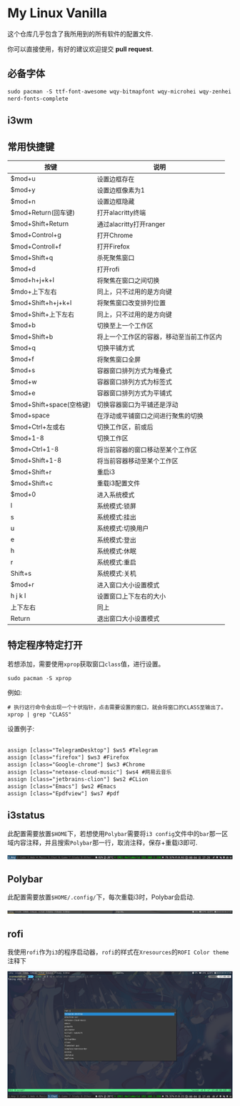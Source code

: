 # My Linux Vanilla

这个仓库几乎包含了我所用到的所有软件的配置文件.

你可以直接使用，有好的建议欢迎提交 __pull request__.

## 必备字体

~~~
sudo pacman -S ttf-font-awesome wqy-bitmapfont wqy-microhei wqy-zenhei nerd-fonts-complete
~~~

## i3wm

## 常用快捷键

| 按键                     | 说明                                     |
|--------------------------|------------------------------------------|
| $mod+u                   | 设置边框存在                             |
| $mod+y                   | 设置边框像素为1                          |
| $mod+n                   | 设置边框隐藏                             |
| $mod+Return(回车键)      | 打开alacritty终端                        |
| $mod+Shift+Return        | 通过alacritty打开ranger                  |
| $mod+Control+g           | 打开Chrome                               |
| $mod+Controll+f          | 打开Firefox                              |
| $mod+Shift+q             | 杀死聚焦窗口                             |
| $mod+d                   | 打开rofi                                 |
| $mod+h+j+k+l             | 将聚焦在窗口之间切换                     |
| $mdo+上下左右            | 同上，只不过用的是方向键                 |
| $mod+Shift+h+j+k+l       | 将聚焦窗口改变排列位置                   |
| $mod+Shift+上下左右      | 同上，只不过用的是方向键                 |
| $mod+b                   | 切换至上一个工作区                       |
| $mod+Shift+b             | 将上一个工作区的容器，移动至当前工作区内 |
| $mod+q                   | 切换平铺方式                             |
| $mod+f                   | 将聚焦窗口全屏                           |
| $mod+s                   | 容器窗口排列方式为堆叠式                 |
| $mod+w                   | 容器窗口排列方式为标签式                 |
| $mod+e                   | 容器窗口排列方式为平铺式                 |
| $mod+Shift+space(空格键) | 切换容器窗口为平铺还是浮动               |
| $mod+space               | 在浮动或平铺窗口之间进行聚焦的切换       |
| $mod+Ctrl+左或右         | 切换工作区，前或后                       |
| $mod+1-8                 | 切换工作区                               |
| $mod+Ctrl+1-8            | 将当前容器的窗口移动至某个工作区         |
| $mod+Shift+1-8           | 将当前容器移动至某个工作区               |
| $mod+Shift+r             | 重启i3                                   |
| $mod+Shift+c             | 重载i3配置文件                           |
| $mod+0                   | 进入系统模式                             |
| l                        | 系统模式:锁屏                            |
| s                        | 系统模式:挂出                            |
| u                        | 系统模式:切换用户                        |
| e                        | 系统模式:登出                            |
| h                        | 系统模式:休眠                            |
| r                        | 系统模式:重启                            |
| Shift+s                  | 系统模式:关机                            |
| $mod+r                   | 进入窗口大小设置模式                     |
| h j k l                  | 设置窗口上下左右的大小                   |
| 上下左右                 | 同上                                     |
| Return                   | 退出窗口大小设置模式                     |

## 特定程序特定打开

若想添加，需要使用`xprop`获取窗口`class`值，进行设置。

~~~
sudo pacman -S xprop
~~~

例如:

~~~
# 执行这行命令会出现一个十状指针，点击需要设置的窗口，就会将窗口的CLASS至输出了。
xprop | grep "CLASS"
~~~

设置例子:

~~~

assign [class="TelegramDesktop"] $ws5 #Telegram
assign [class="firefox"] $ws3 #Firefox
assign [class="Google-chrome"] $ws3 #Chrome
assign [class="netease-cloud-music"] $ws4 #网易云音乐
assign [class="jetbrains-clion"] $ws2 #CLion
assign [class="Emacs"] $ws2 #Emacs
assign [class="Epdfview"] $ws7 #pdf
~~~

## i3status

此配置需要放置`$HOME`下，若想使用`Polybar`需要将`i3 config`文件中的`bar`那一区域内容注释，并且搜索`Polybar`那一行，取消注释，保存+重载i3即可.

![效果图](.img/i3status.png)

## Polybar

此配置需要放置`$HOME/.config/`下，每次重载i3时，Polybar会启动.

![效果图](.img/polybar.png)

## rofi

我使用`rofi`作为`i3`的程序启动器，`rofi`的样式在`Xresources`的`ROFI Color theme`注释下

![效果图](.img/rofi.png)

